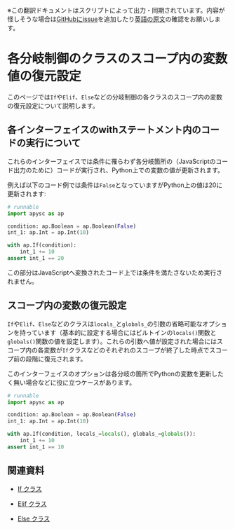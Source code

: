 <span class="inconspicuous-txt">※この翻訳ドキュメントはスクリプトによって出力・同期されています。内容が怪しそうな場合は<a href="https://github.com/simon-ritchie/apysc/issues" target="_blank">GitHubにissue</a>を追加したり[英語の原文](../en/branch_instruction_variables_reverting_setting.html)の確認をお願いします。</span>

# 各分岐制御のクラスのスコープ内の変数値の復元設定

このページでは`If`や`Elif`、`Else`などの分岐制御の各クラスのスコープ内の変数の復元設定について説明します。

## 各インターフェイスのwithステートメント内のコードの実行について

これらのインターフェイスでは条件に罹らわず各分岐箇所の（JavaScriptのコード出力のために）コードが実行され、Python上での変数の値が更新されます。

例えば以下のコード例では条件は`False`となっていますがPython上の値は20に更新されます:

```py
# runnable
import apysc as ap

condition: ap.Boolean = ap.Boolean(False)
int_1: ap.Int = ap.Int(10)

with ap.If(condition):
    int_1 += 10
assert int_1 == 20
```

この部分はJavaScriptへ変換されたコード上では条件を満たさないため実行されません。

## スコープ内の変数の復元設定

`If`や`Elif`、`Else`などのクラスは`locals_`と`globals_`の引数の省略可能なオプションを持っています（基本的に設定する場合にはビルトインの`locals()`関数と`globals()`関数の値を設定します）。これらの引数へ値が設定された場合にはスコープ内の各変数が`If`クラスなどのそれぞれのスコープが終了した時点でスコープ前の段階に復元されます。

このインターフェイスのオプションは各分岐の箇所でPythonの変数を更新したく無い場合などに役に立つケースがあります。

```py
# runnable
import apysc as ap

condition: ap.Boolean = ap.Boolean(False)
int_1: ap.Int = ap.Int(10)

with ap.If(condition, locals_=locals(), globals_=globals()):
    int_1 += 10
assert int_1 == 10
```

## 関連資料

- [If クラス](jp_if.md)
- [Elif クラス](jp_elif.md)

- [Else クラス](jp_else.md)